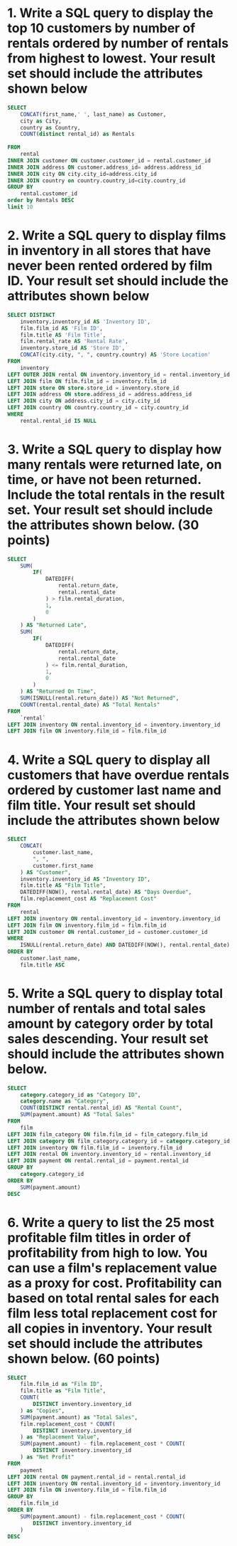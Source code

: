 # 1. Write a SQL query to display the top 10 customers by number of rentals ordered by number of rentals from highest to lowest. Your result set should include the attributes shown below
```sql
SELECT
    CONCAT(first_name,' ', last_name) as Customer,
    city as City,
    country as Country,
    COUNT(distinct rental_id) as Rentals
 
FROM
    rental
INNER JOIN customer ON customer.customer_id = rental.customer_id
INNER JOIN address ON customer.address_id= address.address_id
INNER JOIN city ON city.city_id=address.city_id
INNER JOIN country on country.country_id=city.country_id
GROUP BY
    rental.customer_id
order by Rentals DESC
limit 10
```
# 2. Write a SQL query to display films in inventory in all stores that have never been rented ordered by film ID. Your result set should include the attributes shown below
```sql
SELECT DISTINCT
    inventory.inventory_id AS 'Inventory ID',
    film.film_id AS 'Film ID',
    film.title AS 'Film Title',
    film.rental_rate AS 'Rental Rate',
    inventory.store_id AS 'Store ID',
    CONCAT(city.city, ", ", country.country) AS 'Store Location'
FROM
    inventory
LEFT OUTER JOIN rental ON inventory.inventory_id = rental.inventory_id
LEFT JOIN film ON film.film_id = inventory.film_id
LEFT JOIN store ON store.store_id = inventory.store_id
LEFT JOIN address ON store.address_id = address.address_id
LEFT JOIN city ON address.city_id = city.city_id
LEFT JOIN country ON country.country_id = city.country_id
WHERE
    rental.rental_id IS NULL
```
# 3.  Write a SQL query to display how many rentals were returned late, on time, or have not been returned. Include the total rentals in the result set. Your result set should include the attributes shown below. (30 points)
```sql
SELECT
    SUM(
        IF(
            DATEDIFF(
                rental.return_date,
                rental.rental_date
            ) > film.rental_duration,
            1,
            0
        )
    ) AS "Returned Late",
    SUM(
        IF(
            DATEDIFF(
                rental.return_date,
                rental.rental_date
            ) <= film.rental_duration,
            1,
            0
        )
    ) AS "Returned On Time",
    SUM(ISNULL(rental.return_date)) AS "Not Returned",
    COUNT(rental.rental_date) AS "Total Rentals"
FROM
    `rental`
LEFT JOIN inventory ON rental.inventory_id = inventory.inventory_id
LEFT JOIN film ON inventory.film_id = film.film_id
```
# 4.  Write a SQL query to display all customers that have overdue rentals ordered by customer last name and film title. Your result set should include the attributes shown below
```sql
SELECT
    CONCAT(
        customer.last_name,
        ", ",
        customer.first_name
    ) AS "Customer",
    inventory.inventory_id AS "Inventory ID",
    film.title AS "Film Title",
    DATEDIFF(NOW(), rental.rental_date) AS "Days Overdue",
    film.replacement_cost AS "Replacement Cost"
FROM
    rental
LEFT JOIN inventory ON rental.inventory_id = inventory.inventory_id
LEFT JOIN film ON inventory.film_id = film.film_id
LEFT JOIN customer ON rental.customer_id = customer.customer_id
WHERE
    ISNULL(rental.return_date) AND DATEDIFF(NOW(), rental.rental_date) > film.rental_duration
ORDER BY
    customer.last_name,
    film.title ASC
```
# 5. Write a SQL query to display total number of rentals and total sales amount by category order by total sales descending. Your result set should include the attributes shown below.
```sql
SELECT
	category.category_id as "Category ID",
    category.name as "Category",
    COUNT(DISTINCT rental.rental_id) AS "Rental Count",
    SUM(payment.amount) AS "Total Sales"
FROM
    film
LEFT JOIN film_category ON film.film_id = film_category.film_id
LEFT JOIN category ON film_category.category_id = category.category_id
LEFT JOIN inventory ON film.film_id = inventory.film_id
LEFT JOIN rental ON inventory.inventory_id = rental.inventory_id
LEFT JOIN payment ON rental.rental_id = payment.rental_id
GROUP BY
    category.category_id
ORDER BY
    SUM(payment.amount)
DESC
```
# 6.  Write a query to list the 25 most profitable film titles in order of profitability from high to low. You can use a film's replacement value as a proxy for cost. Profitability can based on total rental sales for each film less total replacement cost for all copies in inventory. Your result set should include the attributes shown below.  (60 points)
```sql
SELECT
	film.film_id as "Film ID",
    film.title as "Film Title",
    COUNT(
        DISTINCT inventory.inventory_id
    ) as "Copies",
    SUM(payment.amount) as "Total Sales",
    film.replacement_cost * COUNT(
        DISTINCT inventory.inventory_id
    ) as "Replacement Value",
    SUM(payment.amount) - film.replacement_cost * COUNT(
        DISTINCT inventory.inventory_id
    ) as "Net Profit"
FROM
    payment
LEFT JOIN rental ON payment.rental_id = rental.rental_id
LEFT JOIN inventory ON rental.inventory_id = inventory.inventory_id
LEFT JOIN film ON inventory.film_id = film.film_id
GROUP BY
    film.film_id
ORDER BY
    SUM(payment.amount) - film.replacement_cost * COUNT(
        DISTINCT inventory.inventory_id
    )
DESC
```
